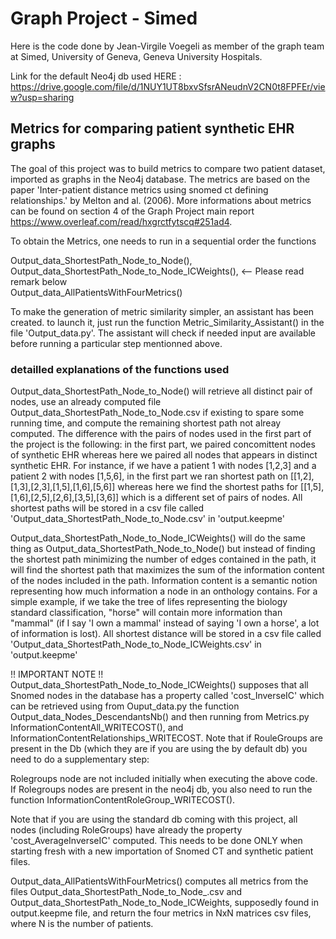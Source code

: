 # Graph Project - Simed

Here is the code done by Jean-Virgile Voegeli as member of the graph team at Simed, University of Geneva, Geneva University Hospitals.

Link for the default Neo4j db used HERE : https://drive.google.com/file/d/1NUY1UT8bxvSfsrANeudnV2CN0t8FPFEr/view?usp=sharing

## Metrics for comparing patient synthetic EHR graphs

The goal of this project was to build metrics to compare two patient dataset, imported as graphs in the Neo4j database. The metrics are based on the paper 'Inter-patient distance metrics using snomed ct defining relationships.' by Melton and al. (2006). More informations about metrics can be found on section 4 of the Graph Project main report https://www.overleaf.com/read/hxgrctfytscq#251ad4.

To obtain the Metrics, one needs to run in a sequential order the functions<br />

Output_data_ShortestPath_Node_to_Node(),<br />
Output_data_ShortestPath_Node_to_Node_ICWeights(), <-- Please read remark below <br />
Output_data_AllPatientsWithFourMetrics()<br />

To make the generation of metric similarity simpler, an assistant has been created. to launch it, just run the function Metric_Similarity_Assistant() in the file 'Output_data.py'. The assistant will check if needed input are available before running a particular step mentionned above.

### detailled explanations of the functions used

Output_data_ShortestPath_Node_to_Node() will retrieve all distinct pair of nodes, use an already computed file Output_data_ShortestPath_Node_to_Node.csv if existing to spare some running time, and compute the remaining shortest path not alreay computed. The difference with the pairs of nodes used in the first part of the project is the following: in the first part, we paired concomittent nodes of synthetic EHR whereas here we paired all nodes that appears in distinct synthetic EHR. For instance, if we have a patient 1 with nodes [1,2,3] and a patient 2 with nodes [1,5,6], in the first part we ran shortest path on [[1,2],[1,3],[2,3],[1,5],[1,6],[5,6]] whereas here we find the shortest paths for [[1,5],[1,6],[2,5],[2,6],[3,5],[3,6]] which is a different set of pairs of nodes. All shortest paths will be stored in a csv file called 'Output_data_ShortestPath_Node_to_Node.csv' in 'output.keepme'

Output_data_ShortestPath_Node_to_Node_ICWeights() will do the same thing as Output_data_ShortestPath_Node_to_Node() but instead of finding the shortest path minimizing the number of edges contained in the path, it will find the shortest path that maximizes the sum of the information content of the nodes included in the path. Information content is a semantic notion representing how much information a node in an onthology contains. For a simple example, if we take the tree of lifes representing the biology standard classification, "horse" will contain more information than "mammal" (if I say 'I own a mammal' instead of saying 'I own a horse', a lot of information is lost). All shortest distance will be stored in a csv file called 'Output_data_ShortestPath_Node_to_Node_ICWeights.csv' in 'output.keepme'

!! IMPORTANT NOTE !!<br />
Output_data_ShortestPath_Node_to_Node_ICWeights() supposes that all Snomed nodes in the database has a property called 'cost_InverseIC' which can be retrieved using from Ouput_data.py the function Output_data_Nodes_DescendantsNb() and then running from Metrics.py InformationContentAll_WRITECOST(), and InformationContentRelationships_WRITECOST. Note that if RouleGroups are present in the Db (which they are if you are using the by default db) you need to do a supplementary step:

Rolegroups node are not included initially when executing the above code. If Rolegroups nodes are present in the neo4j db, you also need to run the function InformationContentRoleGroup_WRITECOST().

Note that if you are using the standard db coming with this project, all nodes (including RoleGroups) have already the property 'cost_AverageInverseIC' computed. This needs to be done ONLY when starting fresh with a new importation of Snomed CT and synthetic patient files.

Output_data_AllPatientsWithFourMetrics() computes all metrics from the files Output_data_ShortestPath_Node_to_Node_.csv and Output_data_ShortestPath_Node_to_Node_ICWeights, supposedly found in output.keepme file, and return the four metrics in NxN matrices csv files, where N is the number of patients.
